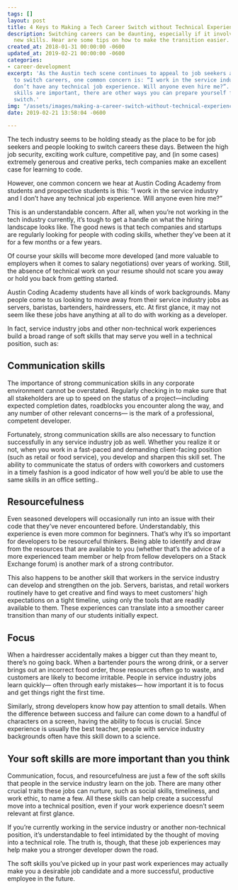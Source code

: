 ```yaml
---
tags: []
layout: post
title: 4 Keys to Making a Tech Career Switch without Technical Experience
description: Switching careers can be daunting, especially if it involves learning
  new skills. Hear are some tips on how to make the transition easier.
created_at: 2018-01-31 00:00:00 -0600
updated_at: 2019-02-21 00:00:00 -0600
categories:
- career-development
excerpt: 'As the Austin tech scene continues to appeal to job seekers and people looking
  to switch careers, one common concern is: “I work in the service industry and I
  don’t have any technical job experience. Will anyone even hire me?”. While technical
  skills are important, there are other ways you can prepare yourself for a career
  switch.'
img: "/assets/images/making-a-career-switch-without-technical-experience-graphic.png"
date: 2019-02-21 13:58:04 -0600

---
```

The tech industry seems to be holding steady as the place to be for job seekers and people looking to switch careers these days. Between the high job security, exciting work culture, competitive pay, and (in some cases) extremely generous and creative perks, tech companies make an excellent case for learning to code.

However, one common concern we hear at Austin Coding Academy from students and prospective students is this: “I work in the service industry and I don’t have any technical job experience. Will anyone even hire me?”

This is an understandable concern. After all, when you’re not working in the tech industry currently, it’s tough to get a handle on what the hiring landscape looks like. The good news is that tech companies and startups are regularly looking for people with coding skills, whether they’ve been at it for a few months or a few years.

Of course your skills will become more developed (and more valuable to employers when it comes to salary negotiations) over years of working. Still, the absence of technical work on your resume should not scare you away or hold you back from getting started.

Austin Coding Academy students have all kinds of work backgrounds. Many people come to us looking to move away from their service industry jobs as servers, baristas, bartenders, hairdressers, etc. At first glance, it may not seem like these jobs have anything at all to do with working as a developer.

In fact, service industry jobs and other non-technical work experiences build a broad range of soft skills that may serve you well in a technical position, such as:

## Communication skills

The importance of strong communication skills in any corporate environment cannot be overstated. Regularly checking in to make sure that all stakeholders are up to speed on the status of a project—including expected completion dates, roadblocks you encounter along the way, and any number of other relevant concerns— is the mark of a professional, competent developer.

Fortunately, strong communication skills are also necessary to function successfully in any service industry job as well. Whether you realize it or not, when you work in a fast-paced and demanding client-facing position (such as retail or food service), you develop and sharpen this skill set. The ability to communicate the status of orders with coworkers and customers in a timely fashion is a good indicator of how well you’d be able to use the same skills in an office setting..

## Resourcefulness

Even seasoned developers will occasionally run into an issue with their code that they’ve never encountered before. Understandably, this experience is even more common for beginners. That’s why it’s so important for developers to be resourceful thinkers. Being able to identify and draw from the resources that are available to you (whether that’s the advice of a more experienced team member or help from fellow developers on a Stack Exchange forum) is another mark of a strong contributor.

This also happens to be another skill that workers in the service industry can develop and strengthen on the job. Servers, baristas, and retail workers routinely have to get creative and find ways to meet customers’ high expectations on a tight timeline, using only the tools that are readily available to them. These experiences can translate into a smoother career transition than many of our students initially expect.

## Focus

When a hairdresser accidentally makes a bigger cut than they meant to, there’s no going back. When a bartender pours the wrong drink, or a server brings out an incorrect food order, those resources often go to waste, and customers are likely to become irritable. People in service industry jobs learn quickly— often through early mistakes— how important it is to focus and get things right the first time.

Similarly, strong developers know how pay attention to small details. When the difference between success and failure can come down to a handful of characters on a screen, having the ability to focus is crucial. Since experience is usually the best teacher, people with service industry backgrounds often have this skill down to a science.

## Your soft skills are more important than you think

Communication, focus, and resourcefulness are just a few of the soft skills that people in the service industry learn on the job. There are many other crucial traits these jobs can nurture, such as social skills, timeliness, and work ethic, to name a few. All these skills can help create a successful move into a technical position, even if your work experience doesn’t seem relevant at first glance.

If you’re currently working in the service industry or another non-technical position, it’s understandable to feel intimidated by the thought of moving into a technical role. The truth is, though, that these job experiences may help make you a stronger developer down the road.

The soft skills you’ve picked up in your past work experiences may actually make you a desirable job candidate and a more successful, productive employee in the future.